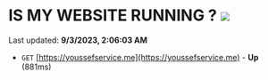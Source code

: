 # IS MY WEBSITE RUNNING ? [![](https://img.shields.io/static/v1?label=Sponsor&message=%E2%9D%A4&logo=GitHub&color=%23fe8e86)](https://github.com/sponsors/<username>)

Last updated: **9/3/2023, 2:06:03 AM**

- `GET` [https://youssefservice.me](https://youssefservice.me) - **Up** (881ms)
